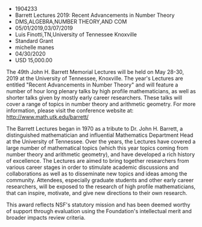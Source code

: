 
* 1904233
* Barrett Lectures 2019: Recent Advancements in Number Theory
* DMS,ALGEBRA,NUMBER THEORY,AND COM
* 05/01/2019,03/07/2019
* Luis Finotti,TN,University of Tennessee Knoxville
* Standard Grant
* michelle manes
* 04/30/2020
* USD 15,000.00

The 49th John H. Barrett Memorial Lectures will be held on May 28-30, 2019 at
the University of Tennessee, Knoxville. The year's Lectures are entitled "Recent
Advancements in Number Theory" and will feature a number of hour long plenary
talks by high profile mathematicians, as well as shorter talks given by mostly
early career researchers. These talks will cover a range of topics in number
theory and arithmetic geometry. For more information, please visit the
conference website at: http://www.math.utk.edu/barrett/

The Barrett Lectures began in 1970 as a tribute to Dr. John H. Barrett, a
distinguished mathematician and influential Mathematics Department Head at the
University of Tennessee. Over the years, the Lectures have covered a large
number of mathematical topics (which this year topics coming from number theory
and arithmetic geometry), and have developed a rich history of excellence. The
Lectures are aimed to bring together researchers from various career stages in
order to stimulate academic discussions and collaborations as well as to
disseminate new topics and ideas among the community. Attendees, especially
graduate students and other early career researchers, will be exposed to the
research of high profile mathematicians, that can inspire, motivate, and give
new directions to their own research.

This award reflects NSF's statutory mission and has been deemed worthy of
support through evaluation using the Foundation's intellectual merit and broader
impacts review criteria.
